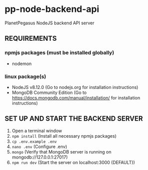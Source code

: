 # pp-node-backend-api

PlanetPegasus NodeJS backend API server

## REQUIREMENTS

### npmjs packages (must be installed globally)

* nodemon

### linux package(s)

* NodeJS v8.12.0 (Go to nodejs.org for installation instructions)
* MongoDB Community Edition (Go to https://docs.mongodb.com/manual/installation/ for installation instructions)

## SET UP AND START THE BACKEND SERVER

1. Open a terminal window
2. `npm install` (Install all necessary npmjs packages)
3. `cp .env.example .env`
4. `nano .env` (Configure .env)
5. `mongo` (Verify that MongoDB server is running on mongodb://127.0.0.1:27017)
6. `npm run dev` (Start the server on localhost:3000 (DEFAULT))
